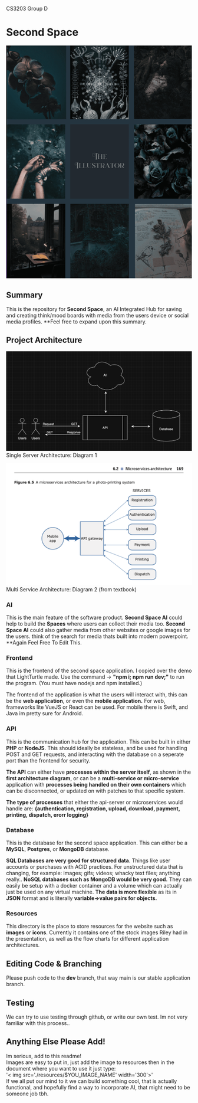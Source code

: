 CS3203 Group D

# Second Space
<img src='./resources/stock_image_01.png'>

## Summary

This is the repository for <b>Second Space</b>, an AI Integrated Hub for saving and creating think/mood boards with media from the users device or social media profiles. **Feel free to expand upon this summary.

## Project Architecture
<img src='./resources/second_space_architecture_01.png' width="720"> <br>
Single Server Architecture: Diagram 1

<img src='./resources/second_space_architecture_02.png' width='720'> <br>
Multi Service Architecture: Diagram 2 (from textbook)

### AI

This is the main feature of the software product. <b>Second Space AI</b> could help to build the <b>Spaces</b> where users can collect their media too. <b>Second Space AI</b> could also gather media from other websites or google images for the users. think of the search for media thats built into modern powerpoint. **Again Feel Free To Edit This.

### Frontend

This is the frontend of the second space application. I copied over the demo that LightTurtle made. Use the command -> <b>"npm i; npm run dev;"</b> to run the program. (You must have nodejs and npm installed.)

The frontend of the application is what the users will interact with, this can be the <b>web application</b>, or even the <b>mobile application.</b> For web, frameworks lite VueJS or React can be used. For mobile there is Swift, and Java im pretty sure for Android.

### API

This is the communication hub for the application. This can be built in either <b>PHP</b> or <b>NodeJS</b>. This should ideally be stateless, and be used for handling POST and GET requests, and interacting with the database on a seperate port than the frontend for security.

<b>The API</b> can either have <b>processes within the server itself</b>, as shown in the <b>first architecture diagram</b>, or can be a <b>multi-service or micro-service</b> application with <b>processes being handled on their own containers</b> which can be disconnected, or updated on with patches to that specific system.

<b>The type of processes</b> that either the api-server or microservices would handle are:  <b>{authentication, registration, upload, download, payment, printing, dispatch, erorr logging}</b>

### Database

This is the database for the second space application. This can either be a <b>MySQL</b>, <b>Postgres</b>, or <b>MongoDB</b> database. 

<b>SQL Databases are very good for structured data</b>. Things like user accounts or purchases with ACID practices. For unstructured data that is changing, for example: images; gifs; videos; whacky text files; anything really.. <b>NoSQL databases such as MongoDB would be very good.</b> They can easily be setup with a docker container and a volume which can actually just be used on any virtual machine. <b>The data is more flexible</b> as its in <b>JSON</b> format and is literally <b>variable->value pairs for objects.</b>

### Resources
This directory is the place to store resources for the website such as <b>images</b> or <b>icons</b>. Currently it contains one of the stock images Riley had in the presentation, as well as the flow charts for different application architectures.

## Editing Code & Branching
Please push code to the <b>dev</b> branch, that way main is our stable application branch.

## Testing
We can try to use testing through github, or write our own test. Im not very familiar with this process..

## Anything Else Please Add!
Im serious, add to this readme!<br>
Images are easy to put in, just add the image to resources then in the document where you want to use it just type: <br>
'< img src='./resources/$YOU_IMAGE_NAME' width='300'>'
<br>
If we all put our mind to it we can build something cool, that is actually functional, and hopefully find a way to incorporate AI, that might need to be someone job tbh.
